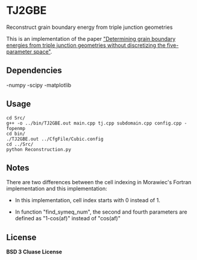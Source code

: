 # TJ2GBE
Reconstruct grain boundary energy from triple junction geometries

This is an implementation of the paper ["Determining grain boundary energies from triple junction geometries without discretizing the five-parameter space"](https://doi.org/10.1016/j.actamat.2018.12.022).

## Dependencies

-numpy
-scipy
-matplotlib

## Usage

```shell
cd Src/
g++ -o ../bin/TJ2GBE.out main.cpp tj.cpp subdomain.cpp config.cpp -fopenmp
cd bin/
./TJ2GBE.out ../CfgFile/Cubic.config
cd ../Src/
python Reconstruction.py
```

## Notes

There are two differences between the cell indexing in Morawiec's Fortran implementation and this implementation:

- In this implementation, cell index starts with 0 instead of 1.

- In function "find\_symeq\_num", the second and fourth parameters are defined as "1-cos(af)" instead of "cos(af)"

## License
__BSD 3 Cluase License__
